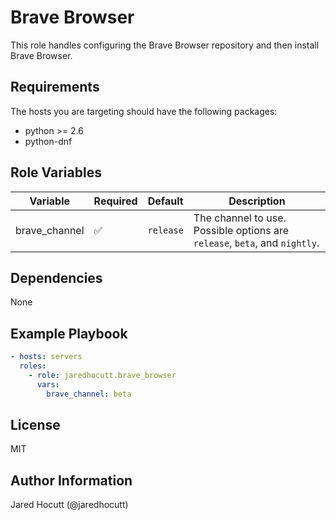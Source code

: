 # Brave Browser

This role handles configuring the Brave Browser repository and then install
Brave Browser.

## Requirements

The hosts you are targeting should have the following packages:

- python >= 2.6
- python-dnf

## Role Variables

| Variable      | Required | Default   | Description                                                                |
| ------------- | -------- | --------- | -------------------------------------------------------------------------- |
| brave_channel | &#9989;  | `release` | The channel to use. Possible options are `release`, `beta`, and `nightly`. |

## Dependencies

None

## Example Playbook

```yaml
- hosts: servers
  roles:
    - role: jaredhocutt.brave_browser
      vars:
        brave_channel: beta
```

## License

MIT

## Author Information

Jared Hocutt (@jaredhocutt)

